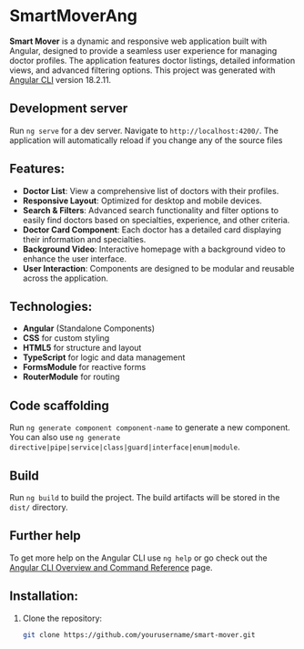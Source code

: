 # SmartMoverAng
**Smart Mover** is a dynamic and responsive web application built with Angular, designed to provide a seamless user experience for managing doctor profiles. The application features doctor listings, detailed information views, and advanced filtering options.
This project was generated with [Angular CLI](https://github.com/angular/angular-cli) version 18.2.11.


## Development server

Run `ng serve` for a dev server. Navigate to `http://localhost:4200/`. The application will automatically reload if you change any of the source files

## Features:
- **Doctor List**: View a comprehensive list of doctors with their profiles.
- **Responsive Layout**: Optimized for desktop and mobile devices.
- **Search & Filters**: Advanced search functionality and filter options to easily find doctors based on specialties, experience, and other criteria.
- **Doctor Card Component**: Each doctor has a detailed card displaying their information and specialties.
- **Background Video**: Interactive homepage with a background video to enhance the user interface.
- **User Interaction**: Components are designed to be modular and reusable across the application.

## Technologies:
- **Angular** (Standalone Components)
- **CSS** for custom styling
- **HTML5** for structure and layout
- **TypeScript** for logic and data management
- **FormsModule** for reactive forms
- **RouterModule** for routing


## Code scaffolding

Run `ng generate component component-name` to generate a new component. You can also use `ng generate directive|pipe|service|class|guard|interface|enum|module`.

## Build

Run `ng build` to build the project. The build artifacts will be stored in the `dist/` directory.


## Further help

To get more help on the Angular CLI use `ng help` or go check out the [Angular CLI Overview and Command Reference](https://angular.dev/tools/cli) page.

## Installation:
1. Clone the repository:
   ```bash
   git clone https://github.com/yourusername/smart-mover.git

